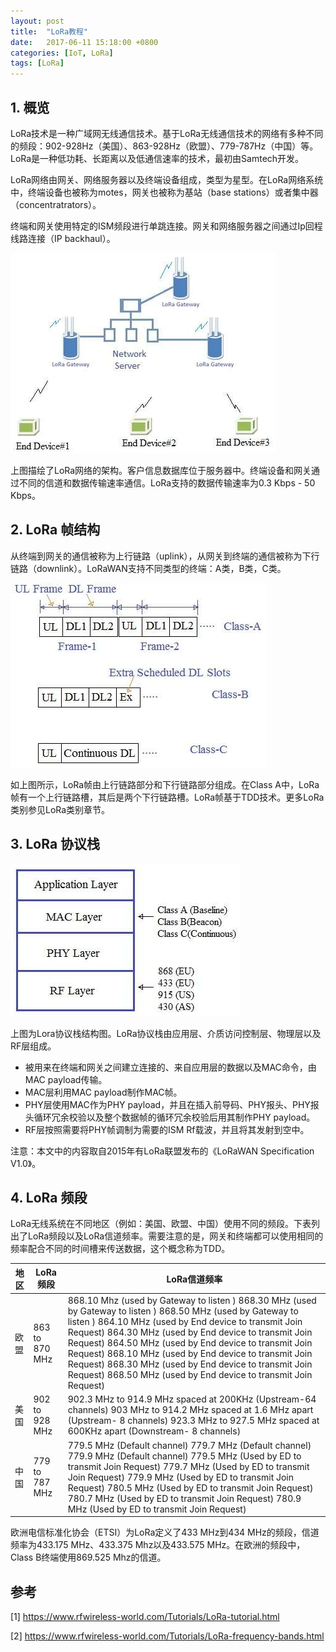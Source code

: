 ```yaml
---
layout: post
title:  "LoRa教程"
date:   2017-06-11 15:18:00 +0800
categories: [IoT, LoRa]
tags: [LoRa]
---
```


## 1. 概览

LoRa技术是一种广域网无线通信技术。基于LoRa无线通信技术的网络有多种不同的频段：902-928Hz（美国）、863-928Hz（欧盟）、779-787Hz（中国）等。LoRa是一种低功耗、长距离以及低通信速率的技术，最初由Samtech开发。

LoRa网络由网关、网络服务器以及终端设备组成，类型为星型。在LoRa网络系统中，终端设备也被称为motes，网关也被称为基站（base stations）或者集中器（concentratrators）。

终端和网关使用特定的ISM频段进行单跳连接。网关和网络服务器之间通过Ip回程线路连接（IP backhaul）。

![lora_network_architecture](/assets/img/2017-06-11-lora_tutorial.assets/lora_network_architecture.png)

上图描绘了LoRa网络的架构。客户信息数据库位于服务器中。终端设备和网关通过不同的信道和数据传输速率通信。LoRa支持的数据传输速率为0.3 Kbps - 50 Kbps。

## 2. LoRa 帧结构

从终端到网关的通信被称为上行链路（uplink），从网关到终端的通信被称为下行链路（downlink）。LoRaWAN支持不同类型的终端：A类，B类，C类。

![lora_classes](/assets/img/2017-06-11-lora_tutorial.assets/lora_classes.jpg)

如上图所示，LoRa帧由上行链路部分和下行链路部分组成。在Class A中，LoRa帧有一个上行链路槽，其后是两个下行链路槽。LoRa帧基于TDD技术。更多LoRa类别参见LoRa类别章节。

## 3. LoRa 协议栈

![lora_protocol_stack](/assets/img/2017-06-11-lora_tutorial.assets/lora_protocol_stack.jpg)

上图为Lora协议栈结构图。LoRa协议栈由应用层、介质访问控制层、物理层以及RF层组成。

- 被用来在终端和网关之间建立连接的、来自应用层的数据以及MAC命令，由MAC payload传输。
- MAC层利用MAC payload制作MAC帧。
- PHY层使用MAC作为PHY payload，并且在插入前导码、PHY报头、PHY报头循环冗余校验以及整个数据帧的循环冗余校验后用其制作PHY payload。
- RF层按照需要将PHY帧调制为需要的ISM Rf载波，并且将其发射到空中。

注意：本文中的内容取自2015年有LoRa联盟发布的《LoRaWAN Specification V1.0》。

## 4. LoRa 频段

LoRa无线系统在不同地区（例如：美国、欧盟、中国）使用不同的频段。下表列出了LoRa频段以及LoRa信道频率。需要注意的是，网关和终端都可以使用相同的频率配合不同的时间槽来传送数据，这个概念称为TDD。

| 地区 | LoRa频段        | LoRa信道频率                                                 |
| ---- | --------------- | ------------------------------------------------------------ |
| 欧盟 | 863 to  870 MHz | 868.10 Mhz (used  by Gateway to listen )   868.30 MHz (used  by Gateway to listen )  868.50 MHz (used  by Gateway to listen )   864.10 MHz (used  by End device to transmit Join Request)  864.30 MHz (used  by End device to transmit Join Request)  864.50 MHz (used  by End device to transmit Join Request)  868.10 MHz (used  by End device to transmit Join Request)  868.30 MHz (used  by End device to transmit Join Request)  868.50  MHz (used by End device to transmit Join Request) |
| 美国 | 902 to  928 MHz | 902.3 MHz to 914.9  MHz spaced at 200KHz (Upstream-64 channels)   903 MHz to 914.2  MHz spaced at 1.6 MHz apart (Upstream- 8 channels)   923.3  MHz to 927.5 MHz spaced at 600KHz apart (Downstream- 8 channels) |
| 中国 | 779 to  787 MHz | 779.5 MHz (Default  channel)   779.7 MHz (Default  channel)   779.9 MHz (Default  channel)   779.5 MHz (Used by  ED to transmit Join Request)  779.7 MHz (Used by  ED to transmit Join Request)  779.9 MHz (Used by  ED to transmit Join Request)  780.5 MHz (Used by  ED to transmit Join Request)  780.7 MHz (Used by  ED to transmit Join Request)  780.9  MHz (Used by ED to transmit Join Request) |

欧洲电信标准化协会（ETSI）为LoRa定义了433 MHz到434 MHz的频段，信道频率为433.175 MHz、433.375 Mhz以及433.575 MHz。在欧洲的频段中，Class B终端使用869.525 Mhz的信道。

## 参考

[1] https://www.rfwireless-world.com/Tutorials/LoRa-tutorial.html

[2] https://www.rfwireless-world.com/Tutorials/LoRa-frequency-bands.html